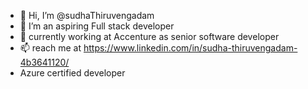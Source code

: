 - 👋 Hi, I’m @sudhaThiruvengadam
- 👀 I’m an aspiring Full stack developer
- 🌱 currently working at Accenture as senior software developer
- 📫  reach me at  https://www.linkedin.com/in/sudha-thiruvengadam-4b3641120/
- Azure certified developer 

<!---
sudhaThiruv/sudhaThiruv is a ✨ special ✨ repository because its `README.md` (this file) appears on your GitHub profile.
You can click the Preview link to take a look at your changes.
--->

